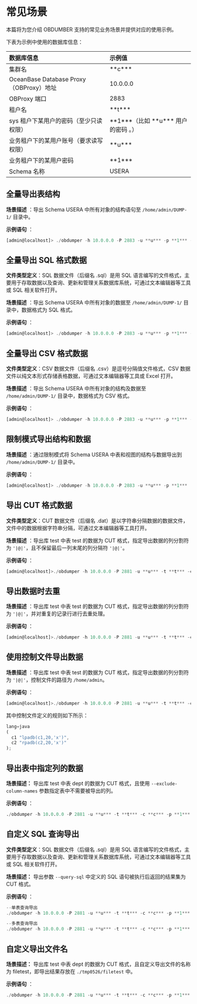 常见场景 
=========================

本篇将为您介绍 OBDUMBER 支持的常见业务场景并提供对应的使用示例。

下表为示例中使用的数据库信息：


|              **数据库信息**              |               **示例值**               |
|:----------------------------------------|:----------------------------------------|
| 集群名                                 | \*\*c*\*\*                           |
| OceanBase Database Proxy（OBProxy）地址 | 10.0.0.0                            |
| OBProxy 端口                          | 2883                                |
| 租户名                                 | \*\*t*\*\*                              |
| sys 租户下某用户的密码（至少只读权限）               | \*\*1\*\*\*（比如 \*\*u\*\*\* 用户的密码 。） |
| 业务租户下的某用户账号（要求读写权限）                 | \*\*u\*\*\*                         |
| 业务租户下的某用户密码                         | \*\*1\*\*\*                         |
| Schema 名称                           | USERA                               |



全量导出表结构 
------------------------------
**场景描述** ：导出 Schema USERA 中所有对象的结构语句至 `/home/admin/DUMP-1/` 目录中。

**示例语句** ：

```javascript
[admin@localhost]> ./obdumper -h 10.0.0.0 -P 2883 -u **u*** -p **1*** --sys-password **1*** -c **c*** -t **t***  -D USERA --ddl --all -f /Users/admin/DUMP-1/
```



全量导出 SQL 格式数据 
----------------------------------
**文件类型定义**：SQL 数据文件（后缀名 .sql）是用 SQL 语言编写的文件格式，主要用于存取数据以及查询、更新和管理关系数据库系统，可通过文本编辑器等工具或 SQL 相关软件打开。  

**场景描述** ：导出 Schema USERA 中所有对象的数据至 `/home/admin/DUMP-1/` 目录中，数据格式为 SQL 格式。

**示例语句** ：

```javascript
[admin@localhost]> ./obdumper -h 10.0.0.0 -P 2883 -u **u*** -p **1*** --sys-password **1*** -c **c*** -t **t***  -D USERA --sql --all -f /Users/admin/DUMP-1/
```



全量导出 CSV 格式数据 
----------------------------------
**文件类型定义**：CSV 数据文件（后缀名 .csv）是逗号分隔值文件格式，CSV 数据文件以纯文本形式存储表格数据，可通过文本编辑器等工具或 Excel 打开。  

**场景描述** ：导出 Schema USERA 中所有对象的结构及数据至 `/home/admin/DUMP-1/` 目录中，数据格式为 CSV 格式。

**示例语句** ：

```JavaScript
[admin@localhost]> ./obdumper -h 10.0.0.0 -P 2883 -u **u*** -p **1*** --sys-password **1*** -c **c*** -t **t*** -D USERA --csv --all -f /Users/admin/DUMP-1/
```



限制模式导出结构和数据 
--------------------------------

**场景描述** ：通过限制模式将 Schema USERA 中表和视图的结构与数据导出到 `/home/admin/DUMP-1/` 目录中。

**示例语句** ：

```JavaScript
[admin@localhost]> ./obdumper -h 10.0.0.0 -P 2883 -u **u*** -p **1***  -c **c*** -t **t*** -D USERA --ddl --sql --public-cloud  --all -f  /Users/admin/DUMP-1/
```



导出 CUT 格式数据 
--------------------------------
**文件类型定义**：CUT 数据文件（后缀名 .dat）是以字符串分隔数据的数据文件，文件中的数据根据字符串分隔，可通过文本编辑器等工具打开。  

**场景描述** ：导出库 test 中表 test 的数据为 CUT 格式，指定导出数据的列分割符为 `'|@|'`，且不保留最后一列末尾的列分隔符 `'|@|'`。

**示例语句** ：

```JavaScript
[admin@localhost]>./obdumper -h 10.0.0.0 -P 2881 -u **u*** -t **t*** -c **c*** -p **1*** -D test --table 'test' -f /home/admin --cut --column-splitter '|@|' --trail-delimtier
```



导出数据时去重 
----------------------------

**场景描述** ：导出库 test 中表 test 的数据为 CUT 格式，指定导出数据的列分割符为 `'|@|'`，并对重复的记录行进行去重处理。

**示例语句** ：

```JavaScript
[admin@localhost]>./obdumper -h 10.0.0.0 -P 2881 -u **u*** -t **t*** -c **c*** -p **1*** -D test --table 'test' -f /home/admin --cut --column-splitter '|@|' --distinct
```



使用控制文件导出数据 
-------------------------------

**场景描述** ：导出库 test 中表 test 的数据为 CUT 格式，指定导出数据的列分割符为 `'|@|'`，控制文件的路径为 `/home/admin`。

**示例语句** ：

```JavaScript
[admin@localhost]>./obdumper -h 10.0.0.0 -P 2881 -u **u*** -t **t*** -c **c*** -p **1*** -D test --table 'test' -f /home/admin --cut --column-splitter '|@|' --ctl-path '/home/admin'
```



其中控制文件定义的规则如下所示：

```JavaScript
lang=java
(
  c1 "lpadb(c1,20,'x')",
  c2 "rpadb(c2,20,'x')"
);
```



导出表中指定列的数据 
-------------------------------

**场景描述：** 导出库 test 中表 dept 的数据为 CUT 格式，且使用 `--exclude-column-names` 参数指定表中不需要被导出的列。

**示例语句** ：

```sql
./obdumper -h 10.0.0.0 -P 2881 -u **u*** -t **t*** -c **c*** -p **1*** -D test --table'dept' --cut --column-splitter '|@|' --exclude-column-names 'deptno' --public-cloud 
```



自定义 SQL 查询导出 
---------------------------------
**文件类型定义**：SQL 数据文件（后缀名 .sql）是用 SQL 语言编写的文件格式，主要用于存取数据以及查询、更新和管理关系数据库系统，可通过文本编辑器等工具或 SQL 相关软件打开。  

**场景描述：** 导出参数 `--query-sql` 中定义的 SQL 语句被执行后返回的结果集为 CUT 格式。

**示例语句** ：

```JavaScript
--单表查询导出
./obdumper -h 10.0.0.0 -P 2881 -u **u*** -t **t*** -c **c*** -p **1*** -D test --cut --column-splitter '|@|' --query-sql 'select deptno,dname from dept where deptno<3000' --public-cloud

--多表查询导出
./obdumper -h 10.0.0.0 -P 2881 -u **u*** -t **t*** -c **c*** -p **1*** -D test --cut --column-splitter '|@|' --query-sql 'select * from dept,STUDENT where 1=1;' --public-cloud
```



自定义导出文件名 
-----------------------------

**场景描述：** 导出库 test 中表 dept 的数据为 CUT 格式，且自定义导出文件的名称为 filetest，即导出结果存放在 `./tmp0526/filetest` 中。

**示例语句** ：

```JavaScript
./obdumper -h 10.0.0.0 -P 2881 -u **u*** -t **t*** -c **c*** -p **1*** -D test --cut --column-splitter '|@|' --table 'dept' --file-name 'filetest.txt' --public-cloud  -f ./tmp0526
```


